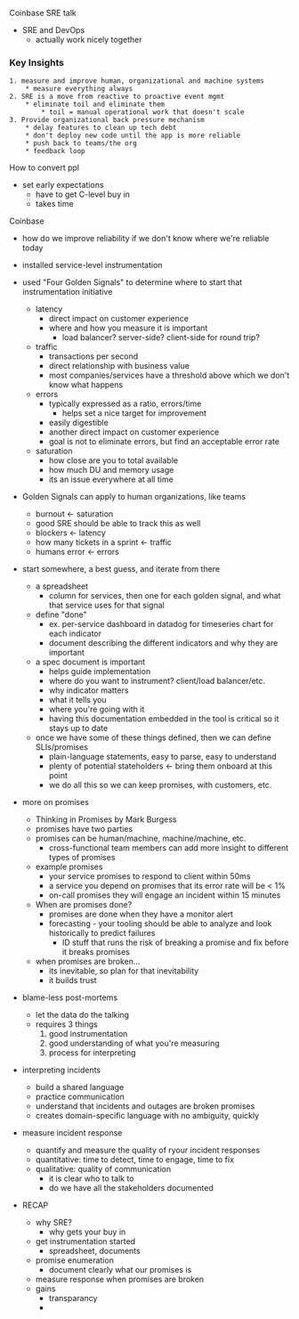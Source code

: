 Coinbase SRE talk
* SRE and DevOps
    * actually work nicely together

### Key Insights
    1. measure and improve human, organizational and machine systems
        * measure everything always
    2. SRE is a move from reactive to proactive event mgmt
        * eliminate toil and eliminate them
            * toil = manual operational work that doesn't scale
    3. Provide organizational back pressure mechanism
        * delay features to clean up tech debt
        * don't deploy new code until the app is more reliable
        * push back to teams/the org
        * feedback loop

How to convert ppl
* set early expectations
    * have to get C-level buy in
    * takes time

Coinbase
* how do we improve reliability if we don't know where we're reliable today
* installed service-level instrumentation
* used "Four Golden Signals" to determine where to start that instrumentation initiative
    * latency
        * direct impact on customer experience
        * where and how you measure it is important
            * load balancer? server-side? client-side for round trip?
    * traffic
        * transactions per second
        * direct relationship with business value
        * most companies/services have a threshold above which we don't know what happens
    * errors
        * typically expressed as a ratio, errors/time
            * helps set a nice target for improvement
        * easily digestible
        * another direct impact on customer experience
        * goal is not to eliminate errors, but find an acceptable error rate
    * saturation
        * how close are you to total available
        * how much DU and memory usage
        * its an issue everywhere at all time

* Golden Signals can apply to human organizations, like teams
    * burnout <- saturation
    * good SRE should be able to track this as well
    * blockers <- latency
    * how many tickets in a sprint <- traffic
    * humans error <- errors

* start somewhere, a best guess, and iterate from there
    * a spreadsheet
        * column for services, then one for each golden signal, and what that service uses for that signal
    * define "done"
        * ex. per-service dashboard in datadog for timeseries chart for each indicator
        * document describing the different indicators and why they are important
    * a spec document is important
        * helps guide implementation
        * where do you want to instrument? client/load balancer/etc.
        * why indicator matters
        * what it tells you
        * where you're going with it
        * having this documentation embedded in the tool is critical so it stays up to date
    * once we have some of these things defined, then we can define SLIs/promises
        * plain-language statements, easy to parse, easy to understand
        * plenty of potential stateholders <- bring them onboard at this point
        * we do all this so we can keep promises, with customers, etc.

* more on promises
    * Thinking in Promises by Mark Burgess
    * promises have two parties
    * promises can be human/machine, machine/machine, etc.
        * cross-functional team members can add more insight to different types of promises
    * example promises
        * your service promises to respond to client within 50ms
        * a service you depend on promises that its error rate will be < 1%
        * on-call promises they will engage an incident within 15 minutes
    * When are promises done?
        * promises are done when they have a monitor alert
        * forecasting - your tooling should be able to analyze and look historically to predict failures
            * ID stuff that runs the risk of breaking a promise and fix before it breaks promises
    * when promises are broken...
        * its inevitable, so plan for that inevitability
        * it builds trust

* blame-less post-mortems
    * let the data do the talking
    * requires 3 things
        1. good instrumentation
        2. good understanding of what you're measuring
        3. process for interpreting

* interpreting incidents
    * build a shared language
    * practice communication
    * understand that incidents and outages are broken promises
    * creates domain-specific language with no ambiguity, quickly

* measure incident response
    * quantify and measure the quality of ryour incident responses
    * quantitative: time to detect, time to engage, time to fix
    * qualitative: quality of communication
        * it is clear who to talk to
        * do we have all the stakeholders documented

* RECAP
    * why SRE?
        * why gets your buy in
    * get instrumentation started
        * spreadsheet, documents
    * promise enumeration
        * document clearly what our promises is
    * measure response when promises are broken
    * gains
        * transparancy
        *

